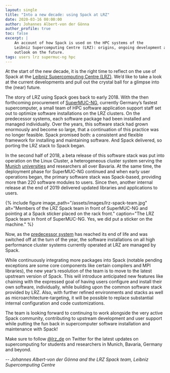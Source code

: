 ```yaml
---
layout: single
title: "Into a new decade: using Spack at LRZ"
date: 2020-03-16 00:00:00
author: Johannes Albert-von der Gönna
author_profile: true
toc: false
excerpt: |
    An account of how Spack is used on the HPC systems of the
    Leibniz Supercomputing Centre (LRZ): origins, ongoing development and
    outlook on the future.
tags: users lrz supermuc-ng hpc
---
```


At the start of the new decade, it is the right time to reflect on the
use of Spack at the
[Leibniz Supercomputing Centre (LRZ)](https://www.lrz.de). We’d like to
take a look at the current developments and pull out the crystal ball for
a glimpse into the (near) future.

The story of LRZ using Spack goes back to early 2018. With the then
forthcoming procurement of
[SuperMUC-NG](https://doku.lrz.de/display/PUBLIC/SuperMUC-NG), currently
Germany’s fastest supercomputer, a small team of HPC software application
support staff set out to optimize software installations on the LRZ
clusters. On the predecessor systems, each software package had been
installed and managed individually. Over the years, this software stack
had grown enormously and become so large, that a continuation of this
practice was no longer feasible. Spack promised both: a consistent and
flexible framework for installing and maintaining software. And Spack
delivered, so porting the LRZ stack to Spack began.

In the second half of 2018, a beta release of this software stack was put
into operation on the Linux Cluster, a heterogeneous cluster system
serving the [Munich](https://www.uni-muenchen.de/index.html)
[universities](https://www.tum.de/) and researchers all over Bavaria. At
the same time, the deployment phase for SuperMUC-NG continued and when
early user operations began, the primary software stack was Spack-based,
providing more than 220 software modules to users. Since then, another
internal release at the end of 2019 delivered updated libraries and
applications to users.

{% include figure image_path="/assets/images/lrz-spack-team.jpg"
alt="Members of the LRZ Spack team in front of SuperMUC-NG and pointing
at a Spack sticker placed on the rack front." caption="The LRZ Spack team
in front of SuperMUC-NG. Yes, we did put a sticker on the machine." %}

Now, as the
[predecessor system](https://www.lrz.de/wir/newsletter/2019-12_en/#Adieu_SuperMUC_Phase1)
has reached its end of life and was switched off at the turn of the year,
the software installations on all high performance cluster systems
currently operated at LRZ are managed by Spack.

While continuously integrating more packages into Spack (notable pending
exceptions are some core components like certain compilers and MPI
libraries), the new year’s resolution of the team is to move to the
latest upstream version of Spack. This will introduce anticipated new
features like chaining with the expressed goal of having users configure
and install their own software, individually, while building upon the
common software stack provided by LRZ. Also, with further refined
environments and stacks as well as microarchitecture-targeting, it will
be possible to replace substantial internal configuration and code
customizations.

The team is looking forward to continuing to work alongside the very active
Spack community, contributing to upstream development and user support
while putting the fun back in supercomputer software installation and
maintenance with Spack!

Make sure to follow [@lrz_de](https://twitter.com/lrz_de) on Twitter for
the latest updates on supercomputing for students and researchers in
Munich, Bavaria, Germany and beyond.

*-- Johannes Albert-von der Gönna and the LRZ Spack team, Leibniz Supercomputing Centre*
